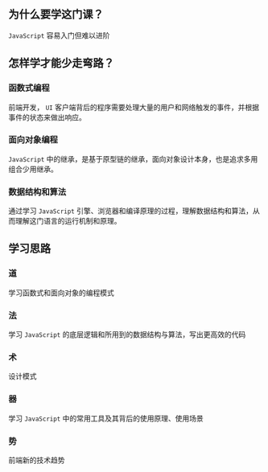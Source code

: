 ## 为什么要学这门课？
`JavaScript` 容易入门但难以进阶

## 怎样学才能少走弯路？
### 函数式编程
前端开发， `UI` 客户端背后的程序需要处理大量的用户和网络触发的事件，并根据事件的状态来做出响应。

### 面向对象编程
`JavaScript` 中的继承，是基于原型链的继承，面向对象设计本身，也是追求多用组合少用继承。

### 数据结构和算法
通过学习 `JavaScript` 引擎、浏览器和编译原理的过程，理解数据结构和算法，从而理解这门语言的运行机制和原理。

## 学习思路
### 道
学习函数式和面向对象的编程模式

### 法
学习 `JavaScript` 的底层逻辑和所用到的数据结构与算法，写出更高效的代码

### 术
设计模式

### 器
学习 `JavaScript` 中的常用工具及其背后的使用原理、使用场景

### 势
前端新的技术趋势

